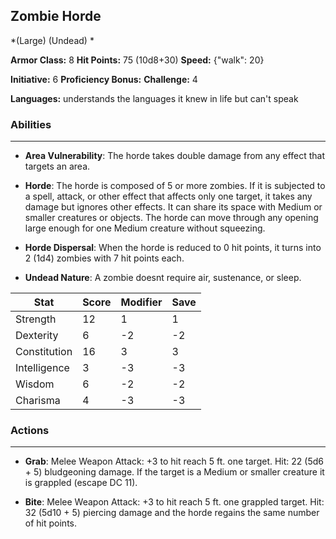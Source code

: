## Zombie Horde
*(Large) (Undead) *

**Armor Class:** 8
**Hit Points:** 75 (10d8+30)
**Speed:** {"walk": 20}

**Initiative:** 6
**Proficiency Bonus:**
**Challenge:** 4

**Languages:** understands the languages it knew in life but can't speak

### Abilities
 --- 
- **Area Vulnerability**: The horde takes double damage from any effect that targets an area.

- **Horde**: The horde is composed of 5 or more zombies. If it is subjected to a spell, attack, or other effect that affects only one target, it takes any damage but ignores other effects. It can share its space with Medium or smaller creatures or objects. The horde can move through any opening large enough for one Medium creature without squeezing.

- **Horde Dispersal**: When the horde is reduced to 0 hit points, it turns into 2 (1d4) zombies with 7 hit points each.

- **Undead Nature**: A zombie doesnt require air, sustenance, or sleep.



| Stat | Score | Modifier | Save |
| ---- | ---- | ---- | ---- |
| Strength | 12 | 1 | 1 |
| Dexterity | 6 | -2 | -2 |
| Constitution | 16 | 3 | 3 |
| Intelligence | 3 | -3 | -3 |
| Wisdom | 6 | -2 | -2 |
| Charisma | 4 | -3 | -3 |

### Actions
 --- 
- **Grab**: Melee Weapon Attack: +3 to hit  reach 5 ft.  one target. Hit: 22 (5d6 + 5) bludgeoning damage. If the target is a Medium or smaller creature  it is grappled (escape DC 11).

- **Bite**: Melee Weapon Attack: +3 to hit  reach 5 ft.  one grappled target. Hit: 32 (5d10 + 5) piercing damage  and the horde regains the same number of hit points.

